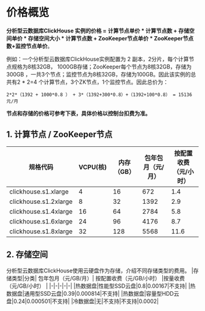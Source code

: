 # 价格概览
**分析型云数据库ClickHouse 实例的价格 =** **计算节点单价 * 计算节点数 + 存储空间单价 * 存储空间大小 * 计算节点数 + ZooKeeper节点单价 * ZooKeeper节点数+监控节点单价**。

例如：一个分析型云数据库ClickHouse实例配置为 2 副本，2分片，每个计算节点规格为8核32GB， 1000GB存储；ZooKeeper每个节点为8核32GB，存储为300GB ，一共3个节点；监控节点为8核32GB，存储为100GB。因此该实例的总共有2 * 2=4 个计算节点，3个ZK节点，1个监控节点。因此总价为：
```
2*2*（1392 + 1000*0.8 ） + 3*（1392+300*0.8）+（1392+100*0.8） = 15136 元/月
```
**节点和存储的价格可参考下表，具体价格以控制台扣费为准。** 

## 1. 计算节点 / ZooKeeper节点
|规格代码|VCPU(核)|内存（GB）|包年包月（元/月）|按配置收费（元/小时）|
|-|-|-|-|-|
|clickhouse.s1.xlarge|4|16|672|1.4|
|clickhouse.s1.2xlarge|8|32|1392|2.9|
|clickhouse.s1.4xlarge|16|64|2784|5.8|
|clickhouse.s1.6xlarge|24|96|4176|8.7|
|clickhouse.s1.8xlarge|32|128|5568|11.6|

## 2. 存储空间
分析型云数据库ClickHouse使用云硬盘作为存储，介绍不同存储类型的费用。
|存储类型|分类| 包年包月（元/GB/月）| 按配置收费（元/GB/小时） |按量收费（元/GB/小时） |
|-|-|-|-|-|
|热数据盘|性能型SSD云盘|0.8|0.00167|不支持|
|热数据盘|通用型SSD云盘|0.39|0.000814|不支持|
|热数据盘|容量型HDD云盘|0.24|0.000501|不支持|
|冷数据盘|无|不支持|不支持|0.0002|
